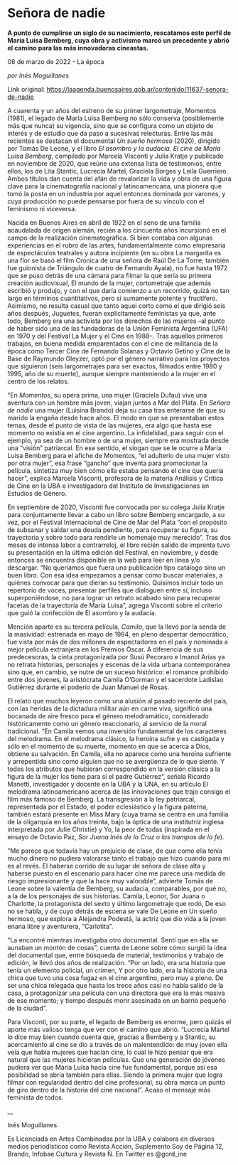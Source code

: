 # Señora de nadie

**A punto de cumplirse un siglo de su nacimiento, rescatamos este perfil de María Luisa Bemberg, cuya obra y activismo marcó un precedente y abrió el camino para las más innovadoras cineastas.**

08 de marzo de 2022 - La época

_por  Inés Moguillanes_

Link original: https://laagenda.buenosaires.gob.ar/contenido/11637-senora-de-nadie



A cuarenta y un años del estreno de su primer largometraje, Momentos (1981), el legado de María Luisa Bemberg no sólo conserva (posiblemente más que nunca) su vigencia, sino que se configura como un objeto de interés y de estudio que da paso a sucesivas relecturas. Entre las más recientes se destacan el documental *Un sueño hermoso* (2020), dirigido por Tomás De Leone, y el libro *El asombro y la audacia. El cine de María Luisa Bemberg*, compilado por Marcela Visconti y Julia Kratje y publicado en noviembre de 2020, que reúne una extensa lista de testimonios, entre ellos, los de Lita Stantic, Lucrecia Martel, Graciela Borges y Leila Guerriero. Ambos títulos dan cuenta del afán de revalorizar la vida y obra de una figura clave para la cinematografía nacional y latinoamericana, una pionera que tomó la posta en un industria por aquel entonces dominada por varones, y cuya producción no puede pensarse por fuera de su vínculo con el feminismo ni viceversa.




Nacida en Buenos Aires en abril de 1922 en el seno de una familia acaudalada de origen alemán, recién a los cincuenta años incursionó en el campo de la realización cinematográfica. Si bien contaba con algunas experiencias en el rubro de las artes, fundamentalmente como empresaria de espectáculos teatrales y autora incipiente (en su obra La margarita es una flor se basó el film Crónica de una señora de Raúl De La Torre; también fue guionista de Triángulo de cuatro de Fernando Ayala), no fue hasta 1972 que se puso detrás de una cámara para filmar la que sería su primera creación audiovisual, El mundo de la mujer, cortometraje que además escribió y produjo, y con el que daría comienzo a un recorrido, quizá no tan largo en términos cuantitativos, pero sí sumamente potente y fructífero. Asimismo, no resulta casual que tanto aquel corto como el que dirigió seis años después, Juguetes, fueran explícitamente feministas ya que, ante todo, Bemberg era una activista por los derechos de las mujeres –al punto de haber sido una de las fundadoras de la Unión Feminista Argentina (UFA) en 1970 y del Festival La Mujer y el Cine en 1988–. Tras aquellos primeros trabajos, en buena medida emparentados con el cine de militancia de la época como Tercer Cine de Fernando Solanas y Octavio Getino y Cine de la Base de Raymundo Gleyzer, optó por el género narrativo para los proyectos que siguieron (seis largometrajes para ser exactos, filmados entre 1980 y 1995, año de su muerte), aunque siempre manteniendo a la mujer en el centro de los relatos.




“En *Momentos*, su opera prima, una mujer (Graciela Dufau) vive una aventura con un hombre más joven, viajan juntos a Mar del Plata. En *Señora de nadie* una mujer (Luisina Brando) deja su casa tras enterarse de que su marido la engaña desde hace años. El modo en que se presentaban estos temas, desde el punto de vista de las mujeres, era algo que hasta ese momento no existía en el cine argentino. La infidelidad, para seguir con el ejemplo, ya sea de un hombre o de una mujer, siempre era mostrada desde una “visión” patriarcal. En ese sentido, el slogan que se le ocurre a María Luisa Bemberg para el afiche de Momentos, “el adulterio de una mujer visto por otra mujer”, esa frase “gancho” que inventa para promocionar la película, sintetiza muy bien cómo ella estaba pensando el cine que quería hacer”, explica Marcela Visconti, profesora de la materia Análisis y Crítica de Cine en la UBA e investigadora del Instituto de Investigaciones en Estudios de Género.




En septiembre de 2020, Visconti fue convocada por su colega Julia Kratje para conjuntamente llevar a cabo un libro sobre Bemberg encargado, a su vez, por el Festival Internacional de Cine de Mar del Plata “con el propósito de subsanar y saldar una deuda pendiente, para recuperar su figura, su trayectoria y sobre todo para rendirle un homenaje muy merecido”. Tras dos meses de intensa labor a contrarreloj, el libro recién salido de imprenta tuvo su presentación en la última edición del Festival, en noviembre, y desde entonces se encuentra disponible en la web para leer en línea y/o descargar. “No queríamos que fuera una publicación tipo catálogo sino un buen libro. Con esa idea empezamos a pensar cómo buscar materiales, a quiénes convocar para que dieran su testimonio. Quisimos incluir todo un repertorio de voces, presentar perfiles que dialoguen entre sí, incluso superponiéndose, no para lograr un retrato acabado sino para recuperar facetas de la trayectoria de María Luisa”, agrega Visconti sobre el criterio que guió la confección de El asombro y la audacia.




Mención aparte es su tercera película, *Camila*, que la llevó por la senda de la masividad: estrenada en mayo de 1984, en pleno despertar democrático, fue vista por más de dos millones de espectadores en el país y nominada a mejor película extranjera en los Premios Óscar. A diferencia de sus predecesoras, la cinta protagonizada por Susú Pecoraro e Imanol Arias ya no retrata historias, personajes y escenas de la vida urbana contemporánea sino que, en cambio, se nutre de un suceso histórico: el romance prohibido entre dos jóvenes, la aristócrata Camila O’Gorman y el sacerdote Ladislao Gutiérrez durante el poderío de Juan Manuel de Rosas.




El relato que muchos leyeron como una alusión al pasado reciente del país, con las heridas de la dictadura militar aún en carne viva, significó una bocanada de aire fresco para el género melodramático, considerado históricamente como un género reaccionario, al servicio de la moral tradicional. “En Camila vemos una inversión fundamental de los caracteres del melodrama. En el melodrama clásico, la heroína sufre y es castigada y sólo en el momento de su muerte, momento en que se acerca a Dios, obtiene su salvación. En Camila, ella no aparece como una heroína sufriente y arrepentida sino como alguien que no se avergüenza de lo que siente. Y todos los atributos que hubieran correspondido en la versión clásica a la figura de la mujer los tiene para sí el padre Gutiérrez”, señala Ricardo Manetti, investigador y docente en la UBA y la UNA, en su artículo El melodrama latinoamericano acerca de las innovaciones que trajo consigo el film más famoso de Bemberg. La transgresión a la ley patriarcal, representada por el Estado, el poder eclesiástico y la figura paterna, también estará presente en Miss Mary (cuya trama se centra en una familia de la oligarquía en los años treinta, bajo la óptica de una institutriz inglesa interpretada por Julie Christie) y Yo, la peor de todas (inspirada en el ensayo de Octavio Paz, *Sor Juana Inés de la Cruz o las trampas de la fe*).




“Me parece que todavía hay un prejuicio de clase, de que como ella tenía mucho dinero no pudiera valorarse tanto el trabajo que hizo cuando para mí es al revés. El haberse corrido de su lugar de señora de clase alta y haberse puesto en el escenario para hacer cine me parece una medida de riesgo impresionante y que la hace muy valorable”, advierte Tomás de Leone sobre la valentía de Bemberg, su audacia, comparables, por qué no, a la de los personajes de sus historias. Camila, Leonor, Sor Juana o Charlotte, la protagonista del sexto y último largometraje que rodó, De eso no se habla, y de cuyo detrás de escena se vale De Leone en Un sueño hermoso, que explora a Alejandra Podestá, la actriz que dio vida a la joven enana libre y aventurera, “Carlotita”.




“La encontré mientras investigaba otro documental. Sentí que en ella se aunaban un montón de cosas”, cuenta de Leone sobre cómo surgió la idea del documental que, entre búsqueda de material, testimonios y trabajo de edición, le llevó dos años de realización. “Por un lado, era una historia que tenía un elemento policial, un crimen, Y por otro lado, era la historia de una chica que tuvo una cosa fugaz en el cine argentino, pero muy a pleno. De ser una chica relegada que hasta los trece años casi no había salido de la casa, a protagonizar una película con una directora que era la más masiva de ese momento; y tiempo después morir asesinada en un barrio pequeño de la ciudad”.




Para Visconti, por su parte, el legado de Bemberg es enorme, pero quizás el aporte más valioso tenga que ver con el camino que abrió. “Lucrecia Martel lo dice muy bien cuando cuenta que, gracias a Bemberg y a Stantic, su acercamiento al cine se dio a través de un malentendido: de muy joven ella veía que había mujeres que hacían cine, lo cual le hizo pensar que era natural que las mujeres hicieran películas. Que una generación de jóvenes pudiera ver que María Luisa hacía cine fue fundamental, porque así esa posibilidad se abría también para ellas. Siendo la primera mujer que logra filmar con regularidad dentro del cine profesional, su obra marca un punto de giro dentro de la historia del cine nacional”. Acaso el mensaje más feminista de todos.




\_\_




Inés Moguillanes




Es Licenciada en Artes Combinadas por la UBA y colabora en diversos medios periodísticos como Revista Acción, Suplemento Soy de Página 12, Brando, Infobae Cultura y Revista Ñ. En Twitter es @gord\_ine



